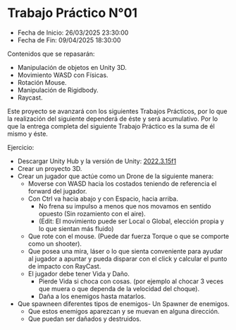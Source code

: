 # Trabajo Práctico N°01

- Fecha de Inicio: 26/03/2025 23:30:00
- Fecha de Fin: 09/04/2025 18:30:00

Contenidos que se repasarán:

- Manipulación de objetos en Unity 3D.
- Movimiento WASD con Físicas.
- Rotación Mouse.
- Manipulación de Rigidbody.
- Raycast.

Este proyecto se avanzará con los siguientes Trabajos Prácticos, por lo que la realización del siguiente
dependerá de éste y será acumulativo. Por lo que la entrega completa del siguiente Trabajo Práctico es la
suma de él mismo y éste.

Ejercicio:

- Descargar Unity Hub y la versión de Unity: [2022.3.15f1](https://unity.com/es/releases/editor/archive)
- Crear un proyecto 3D.
- Crear un jugador que actúe como un Drone de la siguiente manera:
  - Moverse con WASD hacia los costados teniendo de referencia el forward del jugador.
  - Con Ctrl va hacia abajo y con Espacio, hacia arriba.
    - No frena su impulso a menos que nos movamos en sentido opuesto (Sin rozamiento
    con el aire).
    - (Edit: El movimiento puede ser Local o Global, elección propia y lo que sientan más
    fluido)
  - Que rote con el mouse. (Puede dar fuerza Torque o que se comporte como un shooter).
  - Que posea una mira, láser o lo que sienta conveniente para ayudar al jugador a apuntar y
    pueda disparar con el click y calcular el punto de impacto con RayCast.
  - El jugador debe tener Vida y Daño.
    - Pierde Vida si choca con cosas. (por ejemplo al chocar 3 veces que muera o que
    dependa de la velocidad del choque).
    - Daña a los enemigos hasta matarlos.
- Que spawneen diferentes tipos de enemigos- Un Spawner de enemigos.
  - Que estos enemigos aparezcan y se muevan en alguna dirección.
  - Que puedan ser dañados y destruidos.
